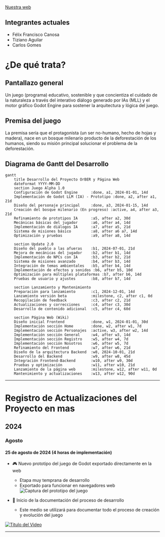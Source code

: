 [Nuestra web](https://beta-web-llm.netlify.app/index.html)


**Integrantes actuales**
---------------
- Félix Francisco Canosa
- Tiziano Aguilar
- Carlos Gomes


**¿De qué trata?**
=====================

**Pantallazo general**
--------------------

Un juego (programa) educativo, sostenible y que concientiza el cuidado de la naturaleza a través del interativo diálogo generado por IAs (MLL) y el motor gráfico Godot Engine para sostener la arquitectura y lógica del juego.

**Premisa del juego**
--------------------

La premisa sería que el protagonista (un ser no-humano, hecho de hojas y madera), nace en un bosque milenario producto de la deforestación de los humanos, siendo su misión principal solucionar el problema de la deforestación.


## Diagrama de Gantt del Desarrollo

```mermaid
gantt
    title Desarrollo del Proyecto OrBER y Página Web
    dateFormat YYYY-MM-DD
    section Juego Alpha 1.0
    Configuración de Godot Engine      :done, a1, 2024-01-01, 14d
    Implementación de Godot LLM (IA) - Prototipo :done, a2, after a1, 21d
    Diseño del personaje principal     :done, a3, 2024-01-15, 14d
    Creación del bosque milenario (En progreso) :active, a4, after a3, 21d
    Refinamiento de prototipos IA      :a5, after a2, 30d
    Mecánicas básicas del jugador      :a6, after a4, 14d
    Implementación de diálogos IA      :a7, after a5, 21d
    Sistema de misiones básico         :a8, after a6 a7, 14d
    Optimización y pruebas             :a9, after a8, 14d
    
    section Update 2.0
    Diseño del pueblo a las afueras    :b1, 2024-07-01, 21d
    Mejora de mecánicas del jugador    :b2, after b1, 14d
    Implementación de NPCs con IA      :b3, after b2, 21d
    Sistema de misiones avanzado       :b4, after b3, 14d
    Integración de temas ambientales   :b5, after b4, 14d
    Implementación de efectos y sonidos :b6, after b5, 10d
    Optimización para múltiples plataformas :b7, after b6, 14d
    Pruebas de usuario y ajustes       :b8, after b7, 14d
    
    section Lanzamiento y Mantenimiento
    Preparación para lanzamiento       :c1, 2024-12-01, 14d
    Lanzamiento versión beta           :milestone, c2, after c1, 0d
    Recopilación de feedback           :c3, after c2, 21d
    Actualizaciones y correcciones     :c4, after c3, 30d
    Desarrollo de contenido adicional  :c5, after c4, 60d

    section Página Web (Wiki)
    Diseño inicial Frontend            :done, w1, 2024-01-01, 30d
    Implementación sección Home        :done, w2, after w1, 7d
    Implementación sección Personajes  :active, w3, after w2, 14d
    Implementación sección General     :w4, after w3, 14d
    Implementación sección Registro    :w5, after w4, 7d
    Implementación sección Nosotros    :w6, after w5, 7d
    Refinamiento del Frontend          :w7, after w6, 21d
    Diseño de la arquitectura Backend  :w8, 2024-10-01, 21d
    Desarrollo del Backend             :w9, after w8, 45d
    Integración Frontend-Backend       :w10, after w9, 30d
    Pruebas y optimización             :w11, after w10, 21d
    Lanzamiento de la página web       :milestone, w12, after w11, 0d
    Mantenimiento y actualizaciones    :w13, after w12, 90d
```

---

# Registro de Actualizaciones del Proyecto en mas

## 2024

### Agosto

#### 25 de agosto de 2024 (4 horas de implementación)

- 🎮 Nuevo prototipo del juego de Godot exportado directamente en la web
  - Etapa muy temprana de desarrollo
  - Exportado para funcionar en navegadores web
  ![Captura del prototipo del juego](https://iili.io/dXPMBDu.png)

- 📝 Inicio de la documentación del proceso de desarrollo
  - Este medio se utilizará para documentar todo el proceso de creación y evolución del juego

[![Título del Video](https://img.youtube.com/vi/_rCgBa5-MK4/0.jpg)](https://youtu.be/_rCgBa5-MK4)

---


